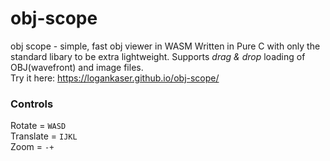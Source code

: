 # obj-scope
obj scope - simple, fast obj viewer in WASM
Written in Pure C with only the standard libary to be extra lightweight.
Supports *drag & drop* loading of OBJ(wavefront) and image files.  
Try it here:
https://logankaser.github.io/obj-scope/

### Controls
Rotate = `WASD`  
Translate = `IJKL`  
Zoom = `-+`  
